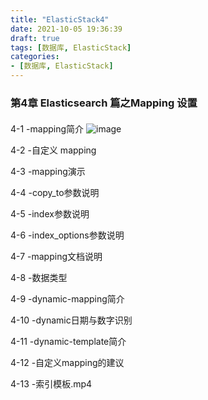 ```yaml
---
title: "ElasticStack4"
date: 2021-10-05 19:36:39
draft: true
tags: [数据库, ElasticStack]
categories:
- [数据库, ElasticStack]
---
```


### 第4章 Elasticsearch 篇之Mapping 设置
#### 
4-1 -mapping简介
![image](https://user-images.githubusercontent.com/21000558/136006106-e5d3fabf-cc19-45cc-a3d1-1584a49da89b.png)


4-2 -自定义 mapping


4-3 -mapping演示


4-4 -copy_to参数说明


4-5 -index参数说明


4-6 -index_options参数说明

4-7 -mapping文档说明


4-8 -数据类型

4-9 -dynamic-mapping简介


4-10 -dynamic日期与数字识别

4-11 -dynamic-template简介

4-12 -自定义mapping的建议


4-13 -索引模板.mp4


